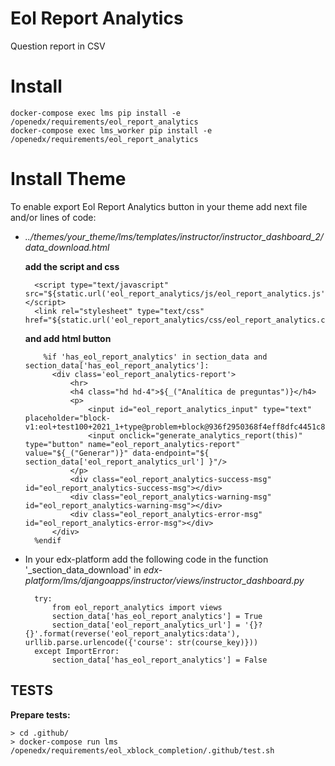# Eol Report Analytics

Question report in CSV

# Install

    docker-compose exec lms pip install -e /openedx/requirements/eol_report_analytics
    docker-compose exec lms_worker pip install -e /openedx/requirements/eol_report_analytics

# Install Theme

To enable export Eol Report Analytics button in your theme add next file and/or lines of code:

- _../themes/your_theme/lms/templates/instructor/instructor_dashboard_2/data_download.html_

    **add the script and css**

        <script type="text/javascript" src="${static.url('eol_report_analytics/js/eol_report_analytics.js')}"></script>
        <link rel="stylesheet" type="text/css" href="${static.url('eol_report_analytics/css/eol_report_analytics.css')}"/>

    **and add html button**

          %if 'has_eol_report_analytics' in section_data and section_data['has_eol_report_analytics']:
            <div class='eol_report_analytics-report'>
                <hr>
                <h4 class="hd hd-4">${_("Analítica de preguntas")}</h4>
                <p>
                    <input id="eol_report_analytics_input" type="text" placeholder="block-v1:eol+test100+2021_1+type@problem+block@936f2950368f4eff8dfc4451c865d28c">
                    <input onclick="generate_analytics_report(this)" type="button" name="eol_report_analytics-report" value="${_("Generar")}" data-endpoint="${ section_data['eol_report_analytics_url'] }"/>
                </p>
                <div class="eol_report_analytics-success-msg" id="eol_report_analytics-success-msg"></div>
                <div class="eol_report_analytics-warning-msg" id="eol_report_analytics-warning-msg"></div>
                <div class="eol_report_analytics-error-msg" id="eol_report_analytics-error-msg"></div>
            </div>
        %endif

- In your edx-platform add the following code in the function '_section_data_download' in _edx-platform/lms/djangoapps/instructor/views/instructor_dashboard.py_

        try:
            from eol_report_analytics import views
            section_data['has_eol_report_analytics'] = True
            section_data['eol_report_analytics_url'] = '{}?{}'.format(reverse('eol_report_analytics:data'), urllib.parse.urlencode({'course': str(course_key)}))
        except ImportError:
            section_data['has_eol_report_analytics'] = False

## TESTS
**Prepare tests:**

    > cd .github/
    > docker-compose run lms /openedx/requirements/eol_xblock_completion/.github/test.sh
